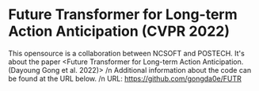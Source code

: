 # Future Transformer for Long-term Action Anticipation (CVPR 2022)
This opensource is a collaboration between NCSOFT and POSTECH.
It's about the paper <Future Transformer for Long-term Action Anticipation.(Dayoung Gong et al. 2022)> /n
Additional information about the code can be found at the URL below. /n
URL: https://github.com/gongda0e/FUTR
